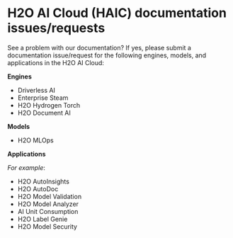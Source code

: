 # H2O AI Cloud (HAIC) documentation issues/requests 


See a problem with our documentation? If yes, please submit a documentation issue/request for the following engines, models, and applications in the H2O AI Cloud: 

**Engines**

- Driverless AI
- Enterprise Steam 
- H2O Hydrogen Torch
- H2O Document AI


**Models**

- H2O MLOps 


**Applications** 

*For example*:

- H2O AutoInsights
- H2O AutoDoc
- H2O Model Validation 
- H2O Model Analyzer
- AI Unit Consumption
- H2O Label Genie
- H2O Model Security

